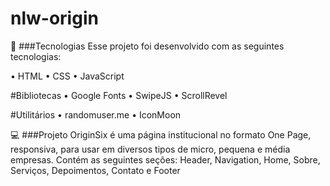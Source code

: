 # nlw-origin

🚀 ###Tecnologias
Esse projeto foi desenvolvido com as seguintes tecnologias:

• HTML
• CSS
• JavaScript

#Bibliotecas
• Google Fonts
• SwipeJS
• ScrollRevel

#Utilitários
• randomuser.me
• IconMoon

💻 ###Projeto
OriginSix é uma página institucional no formato One Page, responsiva, para usar em diversos tipos de micro, pequena e média empresas. Contém as seguintes seções: Header, Navigation, Home, Sobre, Serviços, Depoimentos, Contato e Footer
